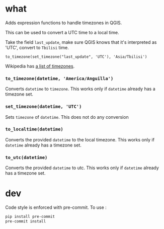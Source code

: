 # what

Adds expression functions to handle timezones in QGIS.

This can be used to convert a UTC time to a local time.

Take the field `last_update`, make sure QGIS knows that it's interpreted as 'UTC', convert to `Tbilisi` time.

```
to_timezone(set_timezone("last_update", 'UTC'), 'Asia/Tbilisi')
```

Wikipedia has [a list of timezones](https://en.wikipedia.org/wiki/List_of_tz_database_time_zones).

### `to_timezone(datetime, 'America/Anguilla')`

Converts `datetime` to `timezone`.
This works only if `datetime` already has a timezone set.

### `set_timezone(datetime, 'UTC')`

Sets `timezone` of `datetime`.
This does not do any conversion

### `to_localtime(datetime)`

Converts the provided `datetime` to the local timezone.
This works only if `datetime` already has a timezone set.

### `to_utc(datetime)`

Converts the provided `datetime` to utc.
This works only if `datetime` already has a timezone set.

# dev

Code style is enforced with pre-commit. To use :
```sh
pip install pre-commit
pre-commit install
```
